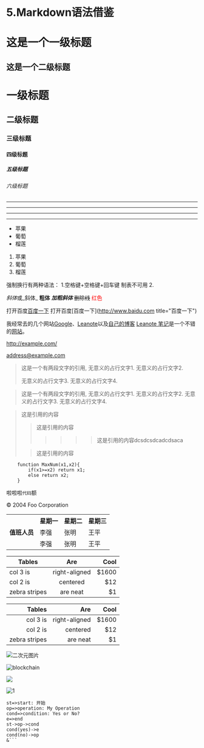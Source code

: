 # 5.Markdown语法借鉴

这是一个一级标题
==========
这是一个二级标题
-----
# 一级标题
## 二级标题
### 三级标题
#### 四级标题
##### 五级标题
###### 六级标题

---
----
***
*****

- 苹果
- 葡萄
- 榴莲

1. 苹果
2. 葡萄
3. 榴莲

强制换行有两种语法：
1.空格键+空格键+回车键	制表不可用
2.<br/>

*斜体*或_斜体_
**粗体**
***加粗斜体***
~~删除线~~
<span style="color:red">红色</span>

打开百度[百度一下](http://www.baidu.com)
打开百度[百度一下](http://www.baidu.com title="百度一下")

我经常去的几个网站[Google][1]、[Leanote][2]以及[自己的博客][3]
[Leanote 笔记][2]是一个不错的[网站][]。

[1]:http://www.google.com "Google"
[2]:http://www.leanote.com "Leanote"
[3]:http://http://blog.leanote.com/freewalk "梵居闹市"
[网站]:http://http://blog.leanote.com/freewalk

<http://example.com/>

<address@example.com>

> 这是一个有两段文字的引用,
> 无意义的占行文字1.
> 无意义的占行文字2.
> 
> 无意义的占行文字3.
> 无意义的占行文字4.

> 这是一个有两段文字的引用,
无意义的占行文字1.
无意义的占行文字2.
> 无意义的占行文字3.
无意义的占行文字4.

>这是引用的内容
>>这是引用的内容
>>>>>>这是引用的内容dcsdcsdcadcdsaca
>
>>这是引用的内容

```
    function MaxNum(x1,x2){
        if(x1>=x2) return x1;
        else return x2;
    }
```
啦啦啦<code>代码</code>额

<div class="footer">
   © 2004 Foo Corporation
</div>

<table>
    <tr>
        <th rowspan="3">值班人员</th>
        <th>星期一</th>
        <th>星期二</th>
        <th>星期三</th>
    </tr>
    <tr>
        <td>李强</td>
        <td>张明</td>
        <td>王平</td>
    </tr>
    <tr>
        <td>李强</td>
        <td>张明</td>
        <td>王平</td>
    </tr>
</table>

| Tables        | Are           | Cool  |
| --------------|:-------------:| -----:|
| col 3 is      | right-aligned | $1600 |
| col 2 is      | centered      |   $12 |
| zebra stripes | are neat      |    $1 |

| Tables        | Are           | Cool  |
| --------------:|-------------:| -----:|
| col 3 is      | right-aligned | $1600 |
| col 2 is      | centered      |   $12 |
| zebra stripes | are neat      |    $1 |

![二次元图片](https://www.cnblogs.com/images/cnblogs_com/kongw/1443152/o_back1.png "二次元图片")

![blockchain](https://ss0.bdstatic.com/70cFvHSh_Q1YnxGkpoWK1HF6hhy/it/u=702257389,1274025419&fm=27&gp=0.jpg "区块链")

![](http://upload-images.jianshu.io/upload_images/259-0ad0d0bfc1c608b6.jpg?imageMogr2/auto-orient/strip%7CimageView2/2/w/1240)

![1](http://latex.codecogs.com/gif.latex?\prod%20\(n_{i}\)+1)

```flow
st=>start: 开始
op=>operation: My Operation
cond=>condition: Yes or No?
e=>end
st->op->cond
cond(yes)->e
cond(no)->op
&```

